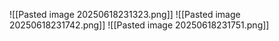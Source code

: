 ![[Pasted image 20250618231323.png]]
![[Pasted image 20250618231742.png]]
![[Pasted image 20250618231751.png]]
